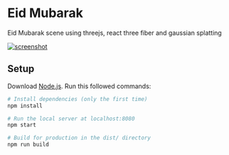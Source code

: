 # Eid Mubarak

Eid Mubarak scene using threejs, react three fiber and gaussian splatting

[![screenshot](https://eid-greetings.vercel.app/preview.jpg)](https://eid-greetings.vercel.app/)

## Setup

Download [Node.js](https://nodejs.org/en/download/).
Run this followed commands:

```bash
# Install dependencies (only the first time)
npm install

# Run the local server at localhost:8080
npm start

# Build for production in the dist/ directory
npm run build
```
